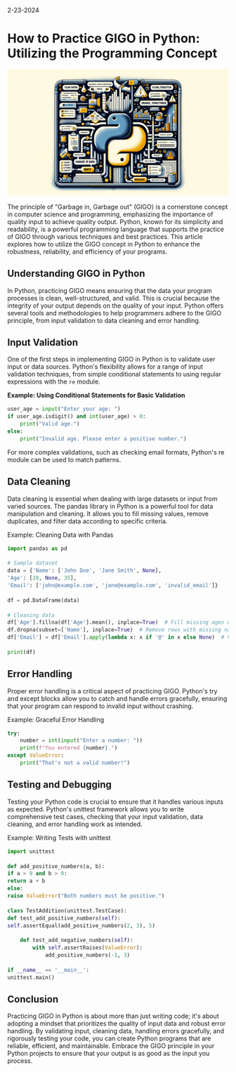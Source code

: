 2-23-2024
# How to Practice GIGO in Python: Utilizing the Programming Concept

![how-to-practice-gigo-in-python.png](https://raw.githubusercontent.com/Gage-Technologies/blogs-gigo.dev/master/images/how-to-practice-gigo-in-python.png)

The principle of "Garbage in, Garbage out" (GIGO) is a cornerstone concept in computer science and programming, emphasizing the importance of quality input to achieve quality output. Python, known for its simplicity and readability, is a powerful programming language that supports the practice of GIGO through various techniques and best practices. This article explores how to utilize the GIGO concept in Python to enhance the robustness, reliability, and efficiency of your programs.

## Understanding GIGO in Python

In Python, practicing GIGO means ensuring that the data your program processes is clean, well-structured, and valid. This is crucial because the integrity of your output depends on the quality of your input. Python offers several tools and methodologies to help programmers adhere to the GIGO principle, from input validation to data cleaning and error handling.

## Input Validation

One of the first steps in implementing GIGO in Python is to validate user input or data sources. Python's flexibility allows for a range of input validation techniques, from simple conditional statements to using regular expressions with the `re` module.

**Example: Using Conditional Statements for Basic Validation**

```python
user_age = input("Enter your age: ")
if user_age.isdigit() and int(user_age) > 0:
    print("Valid age.")
else:
    print("Invalid age. Please enter a positive number.")
```
For more complex validations, such as checking email formats, Python's re module can be used to match patterns.

## Data Cleaning
Data cleaning is essential when dealing with large datasets or input from varied sources. The pandas library in Python is a powerful tool for data manipulation and cleaning. It allows you to fill missing values, remove duplicates, and filter data according to specific criteria.

Example: Cleaning Data with Pandas
```python
import pandas as pd

# Sample dataset
data = {'Name': ['John Doe', 'Jane Smith', None],
'Age': [28, None, 35],
'Email': ['john@example.com', 'jane@example.com', 'invalid_email']}

df = pd.DataFrame(data)

# Cleaning data
df['Age'].fillna(df['Age'].mean(), inplace=True)  # Fill missing ages with the mean
df.dropna(subset=['Name'], inplace=True)  # Remove rows with missing names
df['Email'] = df['Email'].apply(lambda x: x if '@' in x else None)  # Validate email format

print(df)
```

## Error Handling
Proper error handling is a critical aspect of practicing GIGO. Python's try and except blocks allow you to catch and handle errors gracefully, ensuring that your program can respond to invalid input without crashing.

Example: Graceful Error Handling

```python
try:
    number = int(input("Enter a number: "))
    print(f"You entered {number}.")
except ValueError:
    print("That's not a valid number!")
```

## Testing and Debugging
Testing your Python code is crucial to ensure that it handles various inputs as expected. Python's unittest framework allows you to write comprehensive test cases, checking that your input validation, data cleaning, and error handling work as intended.

Example: Writing Tests with unittest

```python
import unittest

def add_positive_numbers(a, b):
if a > 0 and b > 0:
return a + b
else:
raise ValueError("Both numbers must be positive.")

class TestAddition(unittest.TestCase):
def test_add_positive_numbers(self):
self.assertEqual(add_positive_numbers(2, 3), 5)

    def test_add_negative_numbers(self):
        with self.assertRaises(ValueError):
            add_positive_numbers(-1, 3)

if __name__ == '__main__':
unittest.main()
```

## Conclusion
Practicing GIGO in Python is about more than just writing code; it's about adopting a mindset that prioritizes the quality of input data and robust error handling. By validating input, cleaning data, handling errors gracefully, and rigorously testing your code, you can create Python programs that are reliable, efficient, and maintainable. Embrace the GIGO principle in your Python projects to ensure that your output is as good as the input you process.
